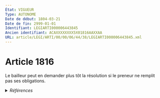 ```yaml
---
État: VIGUEUR
Type: AUTONOME
Date de début: 1804-03-21
Date de fin: 2999-01-01
Identifiant: LEGIARTI000006443845
Ancien identifiant: ACAXXXXXXXX5X01816AAXXAA
URL: article/LEGI/ARTI/00/00/06/44/38/LEGIARTI000006443845.xml
---
```


<h1>Article 1816</h1>

Le bailleur peut en demander plus tôt la résolution si le preneur ne remplit pas
ses obligations.


<details>
  <summary><em>Références</em></summary>

  <h2>Références faites par l'article</h2>
  
  <ul>
    <li>
      CODIFICATION source Loi 1804-03-07
    </li>
    <li>
      CREATION source Loi 1804-03-07 promulguée le 17 mars 1804
    </li>
  </ul>
</details>
